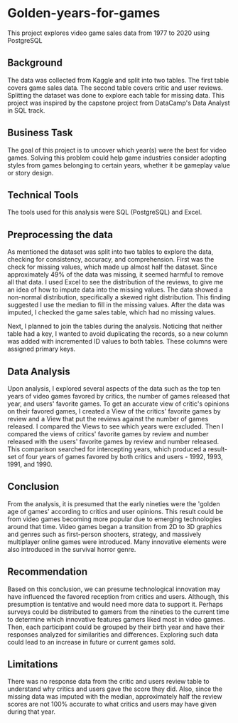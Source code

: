 # Golden-years-for-games
This project explores video game sales data from 1977 to 2020 using PostgreSQL

## Background
The data was collected from Kaggle and split into two tables. The first table covers game sales data. The second table covers critic and user reviews. Splitting the dataset was done to explore each table for missing data. This project was inspired by the capstone project from DataCamp's Data Analyst in SQL track. 

## Business Task
The goal of this project is to uncover which year(s) were the best for video games. Solving this problem could help game industries consider adopting styles from games belonging to certain years, whether it be gameplay value or story design.

## Technical Tools
The tools used for this analysis were SQL (PostgreSQL) and Excel.

## Preprocessing the data
As mentioned the dataset was split into two tables to explore the data, checking for consistency, accuracy, and comprehension. First was the check for missing values, which made up almost half the dataset. Since approximately 49% of the data was missing, it seemed harmful to remove all that data. I used Excel to see the distribution of the reviews, to give me an idea of how to impute data into the missing values. The data showed a non-normal distribution, specifically a skewed right distribution. This finding suggested I use the median to fill in the missing values. After the data was imputed, I checked the game sales table, which had no missing values.

Next, I planned to join the tables during the analysis. Noticing that neither table had a key, I wanted to avoid duplicating the records, so a new column was added with incremented ID values to both tables. These columns were assigned primary keys.

## Data Analysis
Upon analysis, I explored several aspects of the data such as the top ten years of video games favored by critics, the number of games released that year, and users' favorite games. To get an accurate view of critic's opinions on their favored games, I created a View of the critics' favorite games by review and a View that put the reviews against the number of games released. I compared the Views to see which years were excluded. Then I compared the views of critics' favorite games by review and number released with the users' favorite games by review and number released. This comparison searched for intercepting years, which produced a result-set of four years of games favored by both critics and users - 1992, 1993, 1991, and 1990.

## Conclusion
From the analysis, it is presumed that the early nineties were the 'golden age of games' according to critics and user opinions. This result could be from video games becoming more popular due to emerging technologies around that time. Video games began a transition from 2D to 3D graphics and genres such as first-person shooters, strategy, and massively multiplayer online games were introduced. Many innovative elements were also introduced in the survival horror genre.

## Recommendation
Based on this conclusion, we can presume technological innovation may have influenced the favored reception from critics and users. Although, this presumption is tentative and would need more data to support it. Perhaps surveys could be distributed to gamers from the nineties to the current time to determine which innovative features gamers liked most in video games. Then, each participant could be grouped by their birth year and have their responses analyzed for similarities and differences. Exploring such data could lead to an increase in future or current games sold.

## Limitations
There was no response data from the critic and users review table to understand why critics and users gave the score they did. Also, since the missing data was imputed with the median, approximately half the review scores are not 100% accurate to what critics and users may have given during that year.
